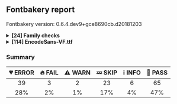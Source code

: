 ## Fontbakery report

Fontbakery version: 0.6.4.dev9+gce8690cb.d20181203

<details>
<summary><b>[24] Family checks</b></summary>
<details>
<summary>:broken_heart: <b>ERROR:</b> Font designer field in METADATA.pb must not be 'unknown'.</summary>

* [com.google.fonts/check/007](https://github.com/googlefonts/fontbakery/search?q={checkid})
* :broken_heart: **ERROR** The condition <FontBakeryCondition:family_metadata> had an error: ParseError: 12:3 : Message type "google.fonts.FontProto" has no field named "width".

</details>
<details>
<summary>:broken_heart: <b>ERROR:</b> METADATA.pb: Fontfamily is listed on Google Fonts API?</summary>

* [com.google.fonts/check/081](https://github.com/googlefonts/fontbakery/search?q={checkid})
* :broken_heart: **ERROR** The condition <FontBakeryCondition:family_metadata> had an error: ParseError: 12:3 : Message type "google.fonts.FontProto" has no field named "width".

</details>
<details>
<summary>:broken_heart: <b>ERROR:</b> METADATA.pb: check if fonts field only has unique "full_name" values.</summary>

* [com.google.fonts/check/083](https://github.com/googlefonts/fontbakery/search?q={checkid})
* :broken_heart: **ERROR** The condition <FontBakeryCondition:family_metadata> had an error: ParseError: 12:3 : Message type "google.fonts.FontProto" has no field named "width".

</details>
<details>
<summary>:broken_heart: <b>ERROR:</b> METADATA.pb: check if fonts field only contains unique style:weight pairs.</summary>

* [com.google.fonts/check/084](https://github.com/googlefonts/fontbakery/search?q={checkid})
* :broken_heart: **ERROR** The condition <FontBakeryCondition:family_metadata> had an error: ParseError: 12:3 : Message type "google.fonts.FontProto" has no field named "width".

</details>
<details>
<summary>:broken_heart: <b>ERROR:</b> METADATA.pb license is "APACHE2", "UFL" or "OFL"?</summary>

* [com.google.fonts/check/085](https://github.com/googlefonts/fontbakery/search?q={checkid})
* :broken_heart: **ERROR** The condition <FontBakeryCondition:family_metadata> had an error: ParseError: 12:3 : Message type "google.fonts.FontProto" has no field named "width".

</details>
<details>
<summary>:broken_heart: <b>ERROR:</b> METADATA.pb should contain at least "menu" and "latin" subsets.</summary>

* [com.google.fonts/check/086](https://github.com/googlefonts/fontbakery/search?q={checkid})
* :broken_heart: **ERROR** The condition <FontBakeryCondition:family_metadata> had an error: ParseError: 12:3 : Message type "google.fonts.FontProto" has no field named "width".

</details>
<details>
<summary>:broken_heart: <b>ERROR:</b> METADATA.pb subsets should be alphabetically ordered.</summary>

* [com.google.fonts/check/087](https://github.com/googlefonts/fontbakery/search?q={checkid})
* :broken_heart: **ERROR** The condition <FontBakeryCondition:family_metadata> had an error: ParseError: 12:3 : Message type "google.fonts.FontProto" has no field named "width".

</details>
<details>
<summary>:broken_heart: <b>ERROR:</b> METADATA.pb: Copyright notice is the same in all fonts?</summary>

* [com.google.fonts/check/088](https://github.com/googlefonts/fontbakery/search?q={checkid})
* :broken_heart: **ERROR** The condition <FontBakeryCondition:family_metadata> had an error: ParseError: 12:3 : Message type "google.fonts.FontProto" has no field named "width".

</details>
<details>
<summary>:broken_heart: <b>ERROR:</b> Check that METADATA.pb family values are all the same.</summary>

* [com.google.fonts/check/089](https://github.com/googlefonts/fontbakery/search?q={checkid})
* :broken_heart: **ERROR** The condition <FontBakeryCondition:family_metadata> had an error: ParseError: 12:3 : Message type "google.fonts.FontProto" has no field named "width".

</details>
<details>
<summary>:broken_heart: <b>ERROR:</b> METADATA.pb: According Google Fonts standards, families should have a Regular style.</summary>

* [com.google.fonts/check/090](https://github.com/googlefonts/fontbakery/search?q={checkid})
* :broken_heart: **ERROR** The condition <FontBakeryCondition:family_metadata> had an error: ParseError: 12:3 : Message type "google.fonts.FontProto" has no field named "width".

</details>
<details>
<summary>:broken_heart: <b>ERROR:</b> METADATA.pb: Regular should be 400.</summary>

* [com.google.fonts/check/091](https://github.com/googlefonts/fontbakery/search?q={checkid})
* :broken_heart: **ERROR** The condition <FontBakeryCondition:family_metadata> had an error: ParseError: 12:3 : Message type "google.fonts.FontProto" has no field named "width".

</details>
<details>
<summary>:information_source: <b>INFO:</b> Do we have the latest version of FontBakery installed?</summary>

* [com.google.fonts/check/fontbakery_version](https://github.com/googlefonts/fontbakery/search?q={checkid})
* :information_source: **INFO** fontbakery (0.6.4)  - Well designed Font QA tool, written in Python 3
  INSTALLED: 0.6.4.dev9+gce8690cb.d20181203
  LATEST:    0.6.4

* :bread: **PASS** Font Bakery is up-to-date

</details>
<details>
<summary>:bread: <b>PASS:</b> Check font has a license.</summary>

* [com.google.fonts/check/028](https://github.com/googlefonts/fontbakery/search?q={checkid})
* :bread: **PASS** Found license at '/Users/stephennixon/type-repos/google-font-repos/Encode-Sans/OFL.txt'

</details>
<details>
<summary>:bread: <b>PASS:</b> Checking all files are in the same directory.</summary>

* [com.google.fonts/check/002](https://github.com/googlefonts/fontbakery/search?q={checkid})
* :bread: **PASS** All files are in the same directory.

</details>
<details>
<summary>:bread: <b>PASS:</b> Is the command `ftxvalidator` (Apple Font Tool Suite) available?</summary>

* [com.google.fonts/check/ftxvalidator_is_available](https://github.com/googlefonts/fontbakery/search?q={checkid})
* :bread: **PASS** ftxvalidator is available.

</details>
<details>
<summary>:bread: <b>PASS:</b> Fonts have equal unicode encodings?</summary>

* [com.google.fonts/check/013](https://github.com/googlefonts/fontbakery/search?q={checkid})
* :bread: **PASS** Fonts have equal unicode encodings.

</details>
<details>
<summary>:bread: <b>PASS:</b> Make sure all font files have the same version value.</summary>

* [com.google.fonts/check/014](https://github.com/googlefonts/fontbakery/search?q={checkid})
* :bread: **PASS** All font files have the same version.

</details>
<details>
<summary>:bread: <b>PASS:</b> Fonts have consistent PANOSE proportion?</summary>

* [com.google.fonts/check/009](https://github.com/googlefonts/fontbakery/search?q={checkid})
* :bread: **PASS** Fonts have consistent PANOSE proportion.

</details>
<details>
<summary>:bread: <b>PASS:</b> Fonts have consistent PANOSE family type?</summary>

* [com.google.fonts/check/010](https://github.com/googlefonts/fontbakery/search?q={checkid})
* :bread: **PASS** Fonts have consistent PANOSE family type.

</details>
<details>
<summary>:bread: <b>PASS:</b> Fonts have consistent underline thickness?</summary>

* [com.google.fonts/check/008](https://github.com/googlefonts/fontbakery/search?q={checkid})
* :bread: **PASS** Fonts have consistent underline thickness.

</details>
<details>
<summary>:zzz: <b>SKIP:</b> Does DESCRIPTION file contain broken links?</summary>

* [com.google.fonts/check/003](https://github.com/googlefonts/fontbakery/search?q={checkid})
* :zzz: **SKIP** Unfulfilled Conditions: description

</details>
<details>
<summary>:zzz: <b>SKIP:</b> Is this a proper HTML snippet?</summary>

* [com.google.fonts/check/004](https://github.com/googlefonts/fontbakery/search?q={checkid})
* :zzz: **SKIP** Unfulfilled Conditions: descfile

</details>
<details>
<summary>:zzz: <b>SKIP:</b> DESCRIPTION.en_us.html must have more than 200 bytes.</summary>

* [com.google.fonts/check/005](https://github.com/googlefonts/fontbakery/search?q={checkid})
* :zzz: **SKIP** Unfulfilled Conditions: description

</details>
<details>
<summary>:zzz: <b>SKIP:</b> DESCRIPTION.en_us.html must have less than 1000 bytes.</summary>

* [com.google.fonts/check/006](https://github.com/googlefonts/fontbakery/search?q={checkid})
* :zzz: **SKIP** Unfulfilled Conditions: description

</details>
<br>
</details>
<details>
<summary><b>[114] EncodeSans-VF.ttf</b></summary>
<details>
<summary>:broken_heart: <b>ERROR:</b> Checks METADATA.pb font.name field matches family name declared on the name table.</summary>

* [com.google.fonts/check/092](https://github.com/googlefonts/fontbakery/search?q={checkid})
* :broken_heart: **ERROR** The condition <FontBakeryCondition:font_metadata> had an error: FailedConditionError: The condition <FontBakeryCondition:family_metadata> had an error: ParseError: 12:3 : Message type "google.fonts.FontProto" has no field named "width".

</details>
<details>
<summary>:broken_heart: <b>ERROR:</b> Checks METADATA.pb font.post_script_name matches postscript name declared on the name table.</summary>

* [com.google.fonts/check/093](https://github.com/googlefonts/fontbakery/search?q={checkid})
* :broken_heart: **ERROR** The condition <FontBakeryCondition:font_metadata> had an error: FailedConditionError: The condition <FontBakeryCondition:family_metadata> had an error: ParseError: 12:3 : Message type "google.fonts.FontProto" has no field named "width".

</details>
<details>
<summary>:broken_heart: <b>ERROR:</b> METADATA.pb font.full_name value matches fullname declared on the name table?</summary>

* [com.google.fonts/check/094](https://github.com/googlefonts/fontbakery/search?q={checkid})
* :broken_heart: **ERROR** The condition <FontBakeryCondition:font_metadata> had an error: FailedConditionError: The condition <FontBakeryCondition:family_metadata> had an error: ParseError: 12:3 : Message type "google.fonts.FontProto" has no field named "width".

</details>
<details>
<summary>:broken_heart: <b>ERROR:</b> METADATA.pb font.name value should be same as the family name declared on the name table.</summary>

* [com.google.fonts/check/095](https://github.com/googlefonts/fontbakery/search?q={checkid})
* :broken_heart: **ERROR** The condition <FontBakeryCondition:font_metadata> had an error: FailedConditionError: The condition <FontBakeryCondition:family_metadata> had an error: ParseError: 12:3 : Message type "google.fonts.FontProto" has no field named "width".

</details>
<details>
<summary>:broken_heart: <b>ERROR:</b> METADATA.pb font.full_name and font.post_script_name fields have equivalent values ?</summary>

* [com.google.fonts/check/096](https://github.com/googlefonts/fontbakery/search?q={checkid})
* :broken_heart: **ERROR** The condition <FontBakeryCondition:font_metadata> had an error: FailedConditionError: The condition <FontBakeryCondition:family_metadata> had an error: ParseError: 12:3 : Message type "google.fonts.FontProto" has no field named "width".

</details>
<details>
<summary>:broken_heart: <b>ERROR:</b> METADATA.pb font.filename and font.post_script_name fields have equivalent values?</summary>

* [com.google.fonts/check/097](https://github.com/googlefonts/fontbakery/search?q={checkid})
* :broken_heart: **ERROR** The condition <FontBakeryCondition:font_metadata> had an error: FailedConditionError: The condition <FontBakeryCondition:family_metadata> had an error: ParseError: 12:3 : Message type "google.fonts.FontProto" has no field named "width".

</details>
<details>
<summary>:broken_heart: <b>ERROR:</b> METADATA.pb font.name field contains font name in right format?</summary>

* [com.google.fonts/check/098](https://github.com/googlefonts/fontbakery/search?q={checkid})
* :broken_heart: **ERROR** The condition <FontBakeryCondition:font_metadata> had an error: FailedConditionError: The condition <FontBakeryCondition:family_metadata> had an error: ParseError: 12:3 : Message type "google.fonts.FontProto" has no field named "width".

</details>
<details>
<summary>:broken_heart: <b>ERROR:</b> METADATA.pb font.full_name field contains font name in right format?</summary>

* [com.google.fonts/check/099](https://github.com/googlefonts/fontbakery/search?q={checkid})
* :broken_heart: **ERROR** The condition <FontBakeryCondition:font_metadata> had an error: FailedConditionError: The condition <FontBakeryCondition:family_metadata> had an error: ParseError: 12:3 : Message type "google.fonts.FontProto" has no field named "width".

</details>
<details>
<summary>:broken_heart: <b>ERROR:</b> METADATA.pb font.filename field contains font name in right format?</summary>

* [com.google.fonts/check/100](https://github.com/googlefonts/fontbakery/search?q={checkid})
* :broken_heart: **ERROR** The condition <FontBakeryCondition:font_metadata> had an error: FailedConditionError: The condition <FontBakeryCondition:family_metadata> had an error: ParseError: 12:3 : Message type "google.fonts.FontProto" has no field named "width".

</details>
<details>
<summary>:broken_heart: <b>ERROR:</b> METADATA.pb font.post_script_name field contains font name in right format?</summary>

* [com.google.fonts/check/101](https://github.com/googlefonts/fontbakery/search?q={checkid})
* :broken_heart: **ERROR** The condition <FontBakeryCondition:font_metadata> had an error: FailedConditionError: The condition <FontBakeryCondition:family_metadata> had an error: ParseError: 12:3 : Message type "google.fonts.FontProto" has no field named "width".

</details>
<details>
<summary>:broken_heart: <b>ERROR:</b> Copyright notices match canonical pattern?</summary>

* [com.google.fonts/check/102](https://github.com/googlefonts/fontbakery/search?q={checkid})
* :broken_heart: **ERROR** The condition <FontBakeryCondition:font_metadata> had an error: FailedConditionError: The condition <FontBakeryCondition:family_metadata> had an error: ParseError: 12:3 : Message type "google.fonts.FontProto" has no field named "width".

</details>
<details>
<summary>:broken_heart: <b>ERROR:</b> Copyright notice on METADATA.pb should not contain 'Reserved Font Name'.</summary>

* [com.google.fonts/check/103](https://github.com/googlefonts/fontbakery/search?q={checkid})
* :broken_heart: **ERROR** The condition <FontBakeryCondition:font_metadata> had an error: FailedConditionError: The condition <FontBakeryCondition:family_metadata> had an error: ParseError: 12:3 : Message type "google.fonts.FontProto" has no field named "width".

</details>
<details>
<summary>:broken_heart: <b>ERROR:</b> METADATA.pb: Copyright notice shouldn't exceed 500 chars.</summary>

* [com.google.fonts/check/104](https://github.com/googlefonts/fontbakery/search?q={checkid})
* :broken_heart: **ERROR** The condition <FontBakeryCondition:font_metadata> had an error: FailedConditionError: The condition <FontBakeryCondition:family_metadata> had an error: ParseError: 12:3 : Message type "google.fonts.FontProto" has no field named "width".

</details>
<details>
<summary>:broken_heart: <b>ERROR:</b> METADATA.pb: Filename is set canonically?</summary>

* [com.google.fonts/check/105](https://github.com/googlefonts/fontbakery/search?q={checkid})
* :broken_heart: **ERROR** The condition <FontBakeryCondition:font_metadata> had an error: FailedConditionError: The condition <FontBakeryCondition:family_metadata> had an error: ParseError: 12:3 : Message type "google.fonts.FontProto" has no field named "width".

</details>
<details>
<summary>:broken_heart: <b>ERROR:</b> METADATA.pb font.style "italic" matches font internals?</summary>

* [com.google.fonts/check/106](https://github.com/googlefonts/fontbakery/search?q={checkid})
* :broken_heart: **ERROR** The condition <FontBakeryCondition:font_metadata> had an error: FailedConditionError: The condition <FontBakeryCondition:family_metadata> had an error: ParseError: 12:3 : Message type "google.fonts.FontProto" has no field named "width".

</details>
<details>
<summary>:broken_heart: <b>ERROR:</b> METADATA.pb font.style "normal" matches font internals?</summary>

* [com.google.fonts/check/107](https://github.com/googlefonts/fontbakery/search?q={checkid})
* :broken_heart: **ERROR** The condition <FontBakeryCondition:font_metadata> had an error: FailedConditionError: The condition <FontBakeryCondition:family_metadata> had an error: ParseError: 12:3 : Message type "google.fonts.FontProto" has no field named "width".

</details>
<details>
<summary>:broken_heart: <b>ERROR:</b> METADATA.pb font.name and font.full_name fields match the values declared on the name table?</summary>

* [com.google.fonts/check/108](https://github.com/googlefonts/fontbakery/search?q={checkid})
* :broken_heart: **ERROR** The condition <FontBakeryCondition:font_metadata> had an error: FailedConditionError: The condition <FontBakeryCondition:family_metadata> had an error: ParseError: 12:3 : Message type "google.fonts.FontProto" has no field named "width".

</details>
<details>
<summary>:broken_heart: <b>ERROR:</b> METADATA.pb: Check if fontname is not camel cased.</summary>

* [com.google.fonts/check/109](https://github.com/googlefonts/fontbakery/search?q={checkid})
* :broken_heart: **ERROR** The condition <FontBakeryCondition:font_metadata> had an error: FailedConditionError: The condition <FontBakeryCondition:family_metadata> had an error: ParseError: 12:3 : Message type "google.fonts.FontProto" has no field named "width".

</details>
<details>
<summary>:broken_heart: <b>ERROR:</b> METADATA.pb: Check font name is the same as family name.</summary>

* [com.google.fonts/check/110](https://github.com/googlefonts/fontbakery/search?q={checkid})
* :broken_heart: **ERROR** The condition <FontBakeryCondition:family_metadata> had an error: ParseError: 12:3 : Message type "google.fonts.FontProto" has no field named "width".

</details>
<details>
<summary>:broken_heart: <b>ERROR:</b> METADATA.pb: Check that font weight has a canonical value.</summary>

* [com.google.fonts/check/111](https://github.com/googlefonts/fontbakery/search?q={checkid})
* :broken_heart: **ERROR** The condition <FontBakeryCondition:font_metadata> had an error: FailedConditionError: The condition <FontBakeryCondition:family_metadata> had an error: ParseError: 12:3 : Message type "google.fonts.FontProto" has no field named "width".

</details>
<details>
<summary>:broken_heart: <b>ERROR:</b> Checking OS/2 usWeightClass matches weight specified at METADATA.pb.</summary>

* [com.google.fonts/check/112](https://github.com/googlefonts/fontbakery/search?q={checkid})
* :broken_heart: **ERROR** The condition <FontBakeryCondition:font_metadata> had an error: FailedConditionError: The condition <FontBakeryCondition:family_metadata> had an error: ParseError: 12:3 : Message type "google.fonts.FontProto" has no field named "width".

</details>
<details>
<summary>:broken_heart: <b>ERROR:</b> METADATA.pb weight matches postScriptName.</summary>

* [com.google.fonts/check/113](https://github.com/googlefonts/fontbakery/search?q={checkid})
* :broken_heart: **ERROR** The condition <FontBakeryCondition:font_metadata> had an error: FailedConditionError: The condition <FontBakeryCondition:family_metadata> had an error: ParseError: 12:3 : Message type "google.fonts.FontProto" has no field named "width".

</details>
<details>
<summary>:broken_heart: <b>ERROR:</b> METADATA.pb: Font styles are named canonically?</summary>

* [com.google.fonts/check/115](https://github.com/googlefonts/fontbakery/search?q={checkid})
* :broken_heart: **ERROR** The condition <FontBakeryCondition:font_metadata> had an error: FailedConditionError: The condition <FontBakeryCondition:family_metadata> had an error: ParseError: 12:3 : Message type "google.fonts.FontProto" has no field named "width".

</details>
<details>
<summary>:broken_heart: <b>ERROR:</b> Version number has increased since previous release on Google Fonts?</summary>

* [com.google.fonts/check/117](https://github.com/googlefonts/fontbakery/search?q={checkid})
* :broken_heart: **ERROR** The condition <FontBakeryCondition:api_gfonts_ttFont> had an error: FailedConditionError: The condition <FontBakeryCondition:remote_styles> had an error: FailedConditionError: The condition <FontBakeryCondition:family_metadata> had an error: ParseError: 12:3 : Message type "google.fonts.FontProto" has no field named "width".

</details>
<details>
<summary>:broken_heart: <b>ERROR:</b> Glyphs are similiar to Google Fonts version?</summary>

* [com.google.fonts/check/118](https://github.com/googlefonts/fontbakery/search?q={checkid})
* :broken_heart: **ERROR** The condition <FontBakeryCondition:api_gfonts_ttFont> had an error: FailedConditionError: The condition <FontBakeryCondition:remote_styles> had an error: FailedConditionError: The condition <FontBakeryCondition:family_metadata> had an error: ParseError: 12:3 : Message type "google.fonts.FontProto" has no field named "width".

</details>
<details>
<summary>:broken_heart: <b>ERROR:</b> TTFAutohint x-height increase value is same as in previous release on Google Fonts?</summary>

* [com.google.fonts/check/119](https://github.com/googlefonts/fontbakery/search?q={checkid})
* :broken_heart: **ERROR** The condition <FontBakeryCondition:api_gfonts_ttFont> had an error: FailedConditionError: The condition <FontBakeryCondition:remote_styles> had an error: FailedConditionError: The condition <FontBakeryCondition:family_metadata> had an error: ParseError: 12:3 : Message type "google.fonts.FontProto" has no field named "width".

</details>
<details>
<summary>:broken_heart: <b>ERROR:</b> Check font has same encoded glyphs as version hosted on fonts.google.com</summary>

* [com.google.fonts/check/154](https://github.com/googlefonts/fontbakery/search?q={checkid})
* :broken_heart: **ERROR** The condition <FontBakeryCondition:api_gfonts_ttFont> had an error: FailedConditionError: The condition <FontBakeryCondition:remote_styles> had an error: FailedConditionError: The condition <FontBakeryCondition:family_metadata> had an error: ParseError: 12:3 : Message type "google.fonts.FontProto" has no field named "width".

</details>
<details>
<summary>:broken_heart: <b>ERROR:</b> Copyright field for this font on METADATA.pb matches all copyright notice entries on the name table ?</summary>

* [com.google.fonts/check/155](https://github.com/googlefonts/fontbakery/search?q={checkid})
* :broken_heart: **ERROR** The condition <FontBakeryCondition:font_metadata> had an error: FailedConditionError: The condition <FontBakeryCondition:family_metadata> had an error: ParseError: 12:3 : Message type "google.fonts.FontProto" has no field named "width".

</details>
<details>
<summary>:fire: <b>FAIL:</b> Is 'gasp' table set to optimize rendering?</summary>

* [com.google.fonts/check/062](https://github.com/googlefonts/fontbakery/search?q={checkid})
* :fire: **FAIL** Font is missing the 'gasp' table. Try exporting the font with autohinting enabled.

</details>
<details>
<summary>:fire: <b>FAIL:</b> Font enables smart dropout control in "prep" table instructions?</summary>

* [com.google.fonts/check/072](https://github.com/googlefonts/fontbakery/search?q={checkid})
* :fire: **FAIL** 'prep' table does not contain TrueType  instructions enabling smart dropout control. To fix, export the font with autohinting enabled, or run ttfautohint on the font, or run the  `gftools fix-nonhinting` script.

</details>
<details>
<summary>:fire: <b>FAIL:</b> Checking with ots-sanitize.</summary>

* [com.google.fonts/check/036](https://github.com/googlefonts/fontbakery/search?q={checkid})
* :fire: **FAIL** ots-sanitize returned an error code (1). Output follows:

ERROR: GDEF: bad caret value format: 3
ERROR: GDEF: Invalid ligature caret list
ERROR: GDEF: Failed to parse table
Failed to sanitize file!


</details>
<details>
<summary>:warning: <b>WARN:</b> Check if each glyph has the recommended amount of contours.</summary>

* [com.google.fonts/check/153](https://github.com/googlefonts/fontbakery/search?q={checkid})
* :warning: **WARN** This check inspects the glyph outlines and detects the total number of contours in each of them. The expected values are infered from the typical ammounts of contours observed in a large collection of reference font families. The divergences listed below may simply indicate a significantly different design on some of your glyphs. On the other hand, some of these may flag actual bugs in the font such as glyphs mapped to an incorrect codepoint. Please consider reviewing the design and codepoint assignment of these to make sure they are correct.

The following glyphs do not have the recommended number of contours:

Glyph name: numbersign	Contours detected: 4	Expected: 2
Glyph name: eight	Contours detected: 1	Expected: 3
Glyph name: E	Contours detected: 2	Expected: 1
Glyph name: F	Contours detected: 2	Expected: 1
Glyph name: K	Contours detected: 3	Expected: 1 or 2
Glyph name: R	Contours detected: 3	Expected: 1 or 2
Glyph name: X	Contours detected: 2	Expected: 1
Glyph name: a	Contours detected: 1	Expected: 2
Glyph name: e	Contours detected: 1	Expected: 2
Glyph name: f	Contours detected: 2	Expected: 1
Glyph name: k	Contours detected: 3	Expected: 1 or 2
Glyph name: m	Contours detected: 2	Expected: 1
Glyph name: t	Contours detected: 2	Expected: 1
Glyph name: x	Contours detected: 2	Expected: 1
Glyph name: y	Contours detected: 2	Expected: 1
Glyph name: uni2076	Contours detected: 1	Expected: 2
Glyph name: uni2078	Contours detected: 1	Expected: 3
Glyph name: uni2081	Contours detected: 2	Expected: 1
Glyph name: uni2086	Contours detected: 1	Expected: 2
Glyph name: uni2088	Contours detected: 1	Expected: 3
Glyph name: uni2089	Contours detected: 1	Expected: 2
Glyph name: cent	Contours detected: 3	Expected: 1 or 2
Glyph name: colonmonetary	Contours detected: 5	Expected: 1 or 3
Glyph name: currency	Contours detected: 6	Expected: 2
Glyph name: franc	Contours detected: 3	Expected: 1 or 2
Glyph name: lira	Contours detected: 4	Expected: 1
Glyph name: peseta	Contours detected: 5	Expected: 2, 3 or 4
Glyph name: sterling	Contours detected: 3	Expected: 1 or 2
Glyph name: ordfeminine	Contours detected: 1	Expected: 2 or 3
Glyph name: Euro	Contours detected: 3	Expected: 1 or 2
Glyph name: uni20AD	Contours detected: 3	Expected: 1
Glyph name: uni20A9	Contours detected: 5	Expected: 1, 3, 4 or 7
Glyph name: uni20B1	Contours detected: 6	Expected: 1, 2 or 4
Glyph name: uni20B5	Contours detected: 3	Expected: 1 or 2
Glyph name: uni00B5	Contours detected: 2	Expected: 1
Glyph name: uni00B9	Contours detected: 2	Expected: 1
Glyph name: onequarter	Contours detected: 5	Expected: 3 or 4
Glyph name: onehalf	Contours detected: 4	Expected: 3
Glyph name: AE	Contours detected: 4	Expected: 2
Glyph name: Egrave	Contours detected: 3	Expected: 2
Glyph name: Eacute	Contours detected: 3	Expected: 2
Glyph name: Ecircumflex	Contours detected: 3	Expected: 2
Glyph name: Edieresis	Contours detected: 4	Expected: 3
Glyph name: Eth	Contours detected: 3	Expected: 2
Glyph name: germandbls	Contours detected: 2	Expected: 1
Glyph name: agrave	Contours detected: 2	Expected: 3
Glyph name: aacute	Contours detected: 2	Expected: 3
Glyph name: acircumflex	Contours detected: 2	Expected: 3
Glyph name: atilde	Contours detected: 2	Expected: 3
Glyph name: adieresis	Contours detected: 3	Expected: 4
Glyph name: aring	Contours detected: 3	Expected: 4
Glyph name: egrave	Contours detected: 2	Expected: 3
Glyph name: eacute	Contours detected: 2	Expected: 3
Glyph name: ecircumflex	Contours detected: 2	Expected: 3
Glyph name: edieresis	Contours detected: 3	Expected: 4
Glyph name: eth	Contours detected: 3	Expected: 2
Glyph name: yacute	Contours detected: 3	Expected: 2
Glyph name: ydieresis	Contours detected: 4	Expected: 3
Glyph name: amacron	Contours detected: 2	Expected: 3
Glyph name: abreve	Contours detected: 2	Expected: 3
Glyph name: Dcroat	Contours detected: 3	Expected: 2
Glyph name: dcroat	Contours detected: 3	Expected: 2
Glyph name: Emacron	Contours detected: 3	Expected: 2
Glyph name: emacron	Contours detected: 2	Expected: 3
Glyph name: Ebreve	Contours detected: 3	Expected: 2
Glyph name: ebreve	Contours detected: 2	Expected: 3
Glyph name: Edotaccent	Contours detected: 3	Expected: 2
Glyph name: edotaccent	Contours detected: 2	Expected: 3
Glyph name: Eogonek	Contours detected: 3	Expected: 1 or 2
Glyph name: eogonek	Contours detected: 1	Expected: 2
Glyph name: Ecaron	Contours detected: 3	Expected: 2
Glyph name: ecaron	Contours detected: 2	Expected: 3
Glyph name: hbar	Contours detected: 2	Expected: 1
Glyph name: uni0136	Contours detected: 4	Expected: 2 or 3
Glyph name: uni0137	Contours detected: 4	Expected: 2 or 3
Glyph name: kgreenlandic	Contours detected: 3	Expected: 1 or 2
Glyph name: Lslash	Contours detected: 2	Expected: 1
Glyph name: lslash	Contours detected: 2	Expected: 1
Glyph name: Eng	Contours detected: 2	Expected: 1
Glyph name: OE	Contours detected: 3	Expected: 2
Glyph name: Racute	Contours detected: 4	Expected: 3
Glyph name: uni0156	Contours detected: 4	Expected: 3
Glyph name: Rcaron	Contours detected: 4	Expected: 3
Glyph name: uni0163	Contours detected: 3	Expected: 1 or 2
Glyph name: tcaron	Contours detected: 3	Expected: 2
Glyph name: Tbar	Contours detected: 2	Expected: 1
Glyph name: tbar	Contours detected: 3	Expected: 1
Glyph name: uogonek	Contours detected: 2	Expected: 1
Glyph name: ycircumflex	Contours detected: 3	Expected: 2
Glyph name: uni018F	Contours detected: 1	Expected: 2
Glyph name: florin	Contours detected: 2	Expected: 1
Glyph name: AEacute	Contours detected: 5	Expected: 3
Glyph name: uni0201	Contours detected: 3	Expected: 4
Glyph name: uni0203	Contours detected: 2	Expected: 3
Glyph name: uni0204	Contours detected: 4	Expected: 3
Glyph name: uni0205	Contours detected: 3	Expected: 4
Glyph name: uni0206	Contours detected: 3	Expected: 2
Glyph name: uni0207	Contours detected: 2	Expected: 3
Glyph name: uni0210	Contours detected: 5	Expected: 4
Glyph name: uni0212	Contours detected: 4	Expected: 3
Glyph name: uni021B	Contours detected: 3	Expected: 2
Glyph name: infinity	Contours detected: 2	Expected: 3
Glyph name: uni0233	Contours detected: 3	Expected: 2
Glyph name: uni0259	Contours detected: 1	Expected: 2
Glyph name: notequal	Contours detected: 3	Expected: 1
Glyph name: fi	Contours detected: 4	Expected: 1, 2 or 3
Glyph name: fl	Contours detected: 3	Expected: 1 or 2
Glyph name: partialdiff	Contours detected: 1	Expected: 2
Glyph name: yen	Contours detected: 3	Expected: 1 or 2
Glyph name: uni2079	Contours detected: 1	Expected: 2
Glyph name: registered	Contours detected: 5	Expected: 3 or 4
Glyph name: uni03BC	Contours detected: 2	Expected: 1
Glyph name: pi	Contours detected: 3	Expected: 1
Glyph name: uni20B9	Contours detected: 4	Expected: 1
Glyph name: uni20BA	Contours detected: 3	Expected: 1
Glyph name: uni20BC	Contours detected: 2	Expected: 1
Glyph name: uni20BF	Contours detected: 6	Expected: 3
Glyph name: uni1E08	Contours detected: 3	Expected: 2
Glyph name: uni1E09	Contours detected: 3	Expected: 2
Glyph name: uni1E14	Contours detected: 4	Expected: 3
Glyph name: uni1E15	Contours detected: 3	Expected: 4
Glyph name: uni1E16	Contours detected: 4	Expected: 3
Glyph name: uni1E17	Contours detected: 3	Expected: 4
Glyph name: uni1E1C	Contours detected: 4	Expected: 2
Glyph name: uni1E43	Contours detected: 3	Expected: 2
Glyph name: at	Contours detected: 1	Expected: 2
Glyph name: uni1E5A	Contours detected: 4	Expected: 3
Glyph name: uni1E5E	Contours detected: 4	Expected: 3
Glyph name: uni2113	Contours detected: 1	Expected: 2
Glyph name: uni1E6D	Contours detected: 3	Expected: 2
Glyph name: uni1E6F	Contours detected: 3	Expected: 2
Glyph name: uni1E8F	Contours detected: 3	Expected: 2
Glyph name: uni1E97	Contours detected: 4	Expected: 3
Glyph name: uni1EA1	Contours detected: 2	Expected: 3
Glyph name: uni1EA3	Contours detected: 2	Expected: 3
Glyph name: uni1EA5	Contours detected: 3	Expected: 4
Glyph name: uni1EA7	Contours detected: 3	Expected: 4
Glyph name: uni1EA9	Contours detected: 3	Expected: 4
Glyph name: uni1EAB	Contours detected: 3	Expected: 4
Glyph name: uni1EAD	Contours detected: 3	Expected: 4
Glyph name: uni1EAF	Contours detected: 3	Expected: 4
Glyph name: uni1EB1	Contours detected: 3	Expected: 4
Glyph name: uni1EB3	Contours detected: 3	Expected: 4
Glyph name: uni1EB5	Contours detected: 3	Expected: 4
Glyph name: uni1EB7	Contours detected: 3	Expected: 4
Glyph name: uni1EB8	Contours detected: 3	Expected: 2
Glyph name: uni1EB9	Contours detected: 2	Expected: 3
Glyph name: uni1EBA	Contours detected: 3	Expected: 2
Glyph name: uni1EBB	Contours detected: 2	Expected: 3
Glyph name: uni1EBC	Contours detected: 3	Expected: 2
Glyph name: uni1EBD	Contours detected: 2	Expected: 3
Glyph name: uni1EBE	Contours detected: 4	Expected: 3
Glyph name: uni1EBF	Contours detected: 3	Expected: 4
Glyph name: uni1EC0	Contours detected: 4	Expected: 3
Glyph name: uni1EC1	Contours detected: 3	Expected: 4
Glyph name: uni1EC2	Contours detected: 4	Expected: 3
Glyph name: uni1EC3	Contours detected: 3	Expected: 4
Glyph name: uni1EC4	Contours detected: 4	Expected: 3
Glyph name: uni1EC5	Contours detected: 3	Expected: 4
Glyph name: uni1EC6	Contours detected: 4	Expected: 3
Glyph name: uni1EC7	Contours detected: 3	Expected: 4
Glyph name: ygrave	Contours detected: 3	Expected: 2
Glyph name: uni1EF5	Contours detected: 3	Expected: 2
Glyph name: uni1EF7	Contours detected: 3	Expected: 2
Glyph name: uni1EF9	Contours detected: 3	Expected: 2
Glyph name: uni2153	Contours detected: 4	Expected: 3
Glyph name: oneeighth	Contours detected: 4	Expected: 5
Glyph name: threeeighths	Contours detected: 3	Expected: 5
Glyph name: fiveeighths	Contours detected: 3	Expected: 5
Glyph name: seveneighths	Contours detected: 3	Expected: 5

</details>
<details>
<summary>:warning: <b>WARN:</b> Is there kerning info for non-ligated sequences?</summary>

* [com.google.fonts/check/065](https://github.com/googlefonts/fontbakery/search?q={checkid})
* :warning: **WARN** GPOS table lacks kerning info for the following non-ligated sequences:
	- f + i
	- i + j
	- j + l

   [code: lacks-kern-info]

</details>
<details>
<summary>:zzz: <b>SKIP:</b> Checking OS/2 usWeightClass.</summary>

* [com.google.fonts/check/020](https://github.com/googlefonts/fontbakery/search?q={checkid})
* :zzz: **SKIP** Unfulfilled Conditions: style

</details>
<details>
<summary>:zzz: <b>SKIP:</b> Font has ttfautohint params? </summary>

* [com.google.fonts/check/has_ttfautohint_params](https://github.com/googlefonts/fontbakery/search?q={checkid})
* :zzz: **SKIP** Font appears to our heuristic as not hinted using ttfautohint.
* :zzz: **SKIP** Font appears to our heuristic as not hinted using ttfautohint.

</details>
<details>
<summary>:zzz: <b>SKIP:</b> Checking OS/2 fsSelection value.</summary>

* [com.google.fonts/check/129](https://github.com/googlefonts/fontbakery/search?q={checkid})
* :zzz: **SKIP** Unfulfilled Conditions: style

</details>
<details>
<summary>:zzz: <b>SKIP:</b> Checking post.italicAngle value.</summary>

* [com.google.fonts/check/130](https://github.com/googlefonts/fontbakery/search?q={checkid})
* :zzz: **SKIP** Unfulfilled Conditions: style

</details>
<details>
<summary>:zzz: <b>SKIP:</b> Checking head.macStyle value.</summary>

* [com.google.fonts/check/131](https://github.com/googlefonts/fontbakery/search?q={checkid})
* :zzz: **SKIP** Unfulfilled Conditions: style

</details>
<details>
<summary>:zzz: <b>SKIP:</b> Font has all mandatory 'name' table entries ?</summary>

* [com.google.fonts/check/156](https://github.com/googlefonts/fontbakery/search?q={checkid})
* :zzz: **SKIP** Unfulfilled Conditions: style

</details>
<details>
<summary>:zzz: <b>SKIP:</b> Check name table: FONT_FAMILY_NAME entries. </summary>

* [com.google.fonts/check/157](https://github.com/googlefonts/fontbakery/search?q={checkid})
* :zzz: **SKIP** Unfulfilled Conditions: style

</details>
<details>
<summary>:zzz: <b>SKIP:</b> Check name table: FONT_SUBFAMILY_NAME entries. </summary>

* [com.google.fonts/check/158](https://github.com/googlefonts/fontbakery/search?q={checkid})
* :zzz: **SKIP** Unfulfilled Conditions: style_with_spaces

</details>
<details>
<summary>:zzz: <b>SKIP:</b> Check name table: FULL_FONT_NAME entries. </summary>

* [com.google.fonts/check/159](https://github.com/googlefonts/fontbakery/search?q={checkid})
* :zzz: **SKIP** Unfulfilled Conditions: style_with_spaces

</details>
<details>
<summary>:zzz: <b>SKIP:</b> Check name table: POSTSCRIPT_NAME entries. </summary>

* [com.google.fonts/check/160](https://github.com/googlefonts/fontbakery/search?q={checkid})
* :zzz: **SKIP** Unfulfilled Conditions: style

</details>
<details>
<summary>:zzz: <b>SKIP:</b> Check name table: TYPOGRAPHIC_FAMILY_NAME entries. </summary>

* [com.google.fonts/check/161](https://github.com/googlefonts/fontbakery/search?q={checkid})
* :zzz: **SKIP** Unfulfilled Conditions: style

</details>
<details>
<summary>:zzz: <b>SKIP:</b> Check name table: TYPOGRAPHIC_SUBFAMILY_NAME entries. </summary>

* [com.google.fonts/check/162](https://github.com/googlefonts/fontbakery/search?q={checkid})
* :zzz: **SKIP** Unfulfilled Conditions: style_with_spaces

</details>
<details>
<summary>:zzz: <b>SKIP:</b> FontForge validation outputs error messages?</summary>

* [com.google.fonts/check/038](https://github.com/googlefonts/fontbakery/search?q={checkid})
* :zzz: **SKIP** Unfulfilled Conditions: fontforge_check_results

</details>
<details>
<summary>:zzz: <b>SKIP:</b> FontForge checks.</summary>

* [com.google.fonts/check/039](https://github.com/googlefonts/fontbakery/search?q={checkid})
* :zzz: **SKIP** Unfulfilled Conditions: fontforge_check_results

</details>
<details>
<summary>:zzz: <b>SKIP:</b> CFF table FontName must match name table ID 6 (PostScript name).</summary>

* [com.adobe.fonts/check/postscript_name_cff_vs_name](https://github.com/googlefonts/fontbakery/search?q={checkid})
* :zzz: **SKIP** Unfulfilled Conditions: is_cff

</details>
<details>
<summary>:zzz: <b>SKIP:</b> Monospace font has hhea.advanceWidthMax equal to each glyph's advanceWidth?</summary>

* [com.google.fonts/check/079](https://github.com/googlefonts/fontbakery/search?q={checkid})
* :zzz: **SKIP** Unfulfilled Conditions: seems_monospaced

</details>
<details>
<summary>:zzz: <b>SKIP:</b> The variable font 'slnt' (Slant) axis coordinate must be zero on the 'Regular' instance.</summary>

* [com.google.fonts/check/169](https://github.com/googlefonts/fontbakery/search?q={checkid})
* :zzz: **SKIP** Unfulfilled Conditions: regular_slnt_coord

</details>
<details>
<summary>:zzz: <b>SKIP:</b> The variable font 'ital' (Italic) axis coordinate must be zero on the 'Regular' instance.</summary>

* [com.google.fonts/check/170](https://github.com/googlefonts/fontbakery/search?q={checkid})
* :zzz: **SKIP** Unfulfilled Conditions: regular_ital_coord

</details>
<details>
<summary>:zzz: <b>SKIP:</b> The variable font 'opsz' (Optical Size) axis coordinate should be between 9 and 13 on the 'Regular' instance.</summary>

* [com.google.fonts/check/171](https://github.com/googlefonts/fontbakery/search?q={checkid})
* :zzz: **SKIP** Unfulfilled Conditions: regular_opsz_coord

</details>
<details>
<summary>:information_source: <b>INFO:</b> Show hinting filesize impact.</summary>

* [com.google.fonts/check/054](https://github.com/googlefonts/fontbakery/search?q={checkid})
* :information_source: **INFO** Hinting filesize impact:

|  | fonts/full_vf/EncodeSans-VF.ttf |
|:--- | ---:|
| Dehinted Size | 283.8kb |
| Hinted Size | 282.6kb |
| Increase | -1264 bytes |
| Change   | -0.0 % |


</details>
<details>
<summary>:information_source: <b>INFO:</b> Font has old ttfautohint applied?</summary>

* [com.google.fonts/check/056](https://github.com/googlefonts/fontbakery/search?q={checkid})
* :information_source: **INFO** Could not detect which version of ttfautohint was used in this font. It is typically specified as a comment in the font version entries of the 'name' table. Such font version strings are currently: ['Version 3.000', 'Version 3.000']

</details>
<details>
<summary>:information_source: <b>INFO:</b> EPAR table present in font?</summary>

* [com.google.fonts/check/061](https://github.com/googlefonts/fontbakery/search?q={checkid})
* :information_source: **INFO** EPAR table not present in font. To learn more see https://github.com/googlefonts/fontbakery/issues/818

</details>
<details>
<summary>:information_source: <b>INFO:</b> Check for font-v versioning </summary>

* [com.google.fonts/check/166](https://github.com/googlefonts/fontbakery/search?q={checkid})
* :information_source: **INFO** Version string is: "Version 3.000"
The version string must ideally include a git commit hash and either a 'dev' or a 'release' suffix such as in the example below:
"Version 1.3; git-0d08353-release"

</details>
<details>
<summary>:information_source: <b>INFO:</b> Font contains all required tables?</summary>

* [com.google.fonts/check/052](https://github.com/googlefonts/fontbakery/search?q={checkid})
* :information_source: **INFO** This font contains the following optional tables [DSIG, GSUB, loca, GPOS]
* :bread: **PASS** Font contains all required tables.

</details>
<details>
<summary>:bread: <b>PASS:</b> Checking file is named canonically.</summary>

* [com.google.fonts/check/001](https://github.com/googlefonts/fontbakery/search?q={checkid})
* :bread: **PASS** fonts/full_vf/EncodeSans-VF.ttf is named canonically.

</details>
<details>
<summary>:bread: <b>PASS:</b> Fonts have equal numbers of glyphs?</summary>

* [com.google.fonts/check/011](https://github.com/googlefonts/fontbakery/search?q={checkid})
* :bread: **PASS** All font files in this family have an equal total ammount of glyphs.

</details>
<details>
<summary>:bread: <b>PASS:</b> Fonts have equal glyph names?</summary>

* [com.google.fonts/check/012](https://github.com/googlefonts/fontbakery/search?q={checkid})
* :bread: **PASS** All font files have identical glyph names.

</details>
<details>
<summary>:bread: <b>PASS:</b> Checking OS/2 fsType.</summary>

* [com.google.fonts/check/016](https://github.com/googlefonts/fontbakery/search?q={checkid})
* :bread: **PASS** OS/2 fsType is properly set to zero.

</details>
<details>
<summary>:bread: <b>PASS:</b> Checking OS/2 achVendID.</summary>

* [com.google.fonts/check/018](https://github.com/googlefonts/fontbakery/search?q={checkid})
* :bread: **PASS** OS/2 VendorID 'GOOG' looks good!

</details>
<details>
<summary>:bread: <b>PASS:</b> Substitute copyright, registered and trademark symbols in name table entries.</summary>

* [com.google.fonts/check/019](https://github.com/googlefonts/fontbakery/search?q={checkid})
* :bread: **PASS** No need to substitute copyright, registered and trademark symbols in name table entries of this font.

</details>
<details>
<summary>:bread: <b>PASS:</b> Check copyright namerecords match license file.</summary>

* [com.google.fonts/check/029](https://github.com/googlefonts/fontbakery/search?q={checkid})
* :bread: **PASS** Licensing entry on name table is correctly set.

</details>
<details>
<summary>:bread: <b>PASS:</b> "License URL matches License text on name table?</summary>

* [com.google.fonts/check/030](https://github.com/googlefonts/fontbakery/search?q={checkid})
* :bread: **PASS** Font has a valid license URL in NAME table.

</details>
<details>
<summary>:bread: <b>PASS:</b> Description strings in the name table must not exceed 200 characters.</summary>

* [com.google.fonts/check/032](https://github.com/googlefonts/fontbakery/search?q={checkid})
* :bread: **PASS** All description name records have reasonably small lengths.

</details>
<details>
<summary>:bread: <b>PASS:</b> Version format is correct in 'name' table?</summary>

* [com.google.fonts/check/055](https://github.com/googlefonts/fontbakery/search?q={checkid})
* :bread: **PASS** Version format in NAME table entries is correct.

</details>
<details>
<summary>:bread: <b>PASS:</b> Make sure family name does not begin with a digit.</summary>

* [com.google.fonts/check/067](https://github.com/googlefonts/fontbakery/search?q={checkid})
* :bread: **PASS** Font family name first character is not a digit.

</details>
<details>
<summary>:bread: <b>PASS:</b> Font has all expected currency sign characters?</summary>

* [com.google.fonts/check/070](https://github.com/googlefonts/fontbakery/search?q={checkid})
* :bread: **PASS** Font has all expected currency sign characters.

</details>
<details>
<summary>:bread: <b>PASS:</b> Are there non-ASCII characters in ASCII-only NAME table entries?</summary>

* [com.google.fonts/check/074](https://github.com/googlefonts/fontbakery/search?q={checkid})
* :bread: **PASS** None of the ASCII-only NAME table entries contain non-ASCII characteres.

</details>
<details>
<summary>:bread: <b>PASS:</b> Stricter unitsPerEm criteria for Google Fonts. </summary>

* [com.google.fonts/check/116](https://github.com/googlefonts/fontbakery/search?q={checkid})
* :bread: **PASS** Font em size is good (unitsPerEm = 2000).

</details>
<details>
<summary>:bread: <b>PASS:</b> Length of copyright notice must not exceed 500 characters. </summary>

* [com.google.fonts/check/164](https://github.com/googlefonts/fontbakery/search?q={checkid})
* :bread: **PASS** All copyright notice name entries on the 'name' table are shorter than 500 characters.

</details>
<details>
<summary>:bread: <b>PASS:</b> Familyname must be unique according to namecheck.fontdata.com </summary>

* [com.google.fonts/check/165](https://github.com/googlefonts/fontbakery/search?q={checkid})
* :bread: **PASS** Font familyname seems to be unique.

</details>
<details>
<summary>:bread: <b>PASS:</b> Check a static ttf can be generated from a variable font. </summary>

* [com.google.fonts/check/174](https://github.com/googlefonts/fontbakery/search?q={checkid})
* :bread: **PASS** fontTools.varLib.mutator generated a static font instance

</details>
<details>
<summary>:bread: <b>PASS:</b> Check that variable fonts have an HVAR table. </summary>

* [com.google.fonts/check/varfont/has_HVAR](https://github.com/googlefonts/fontbakery/search?q={checkid})
* :bread: **PASS** This variable font contains an HVAR table.

</details>
<details>
<summary>:bread: <b>PASS:</b> Checking OS/2 usWinAscent & usWinDescent.</summary>

* [com.google.fonts/check/040](https://github.com/googlefonts/fontbakery/search?q={checkid})
* :bread: **PASS** OS/2 usWinAscent & usWinDescent values look good!

</details>
<details>
<summary>:bread: <b>PASS:</b> Checking OS/2 Metrics match hhea Metrics.</summary>

* [com.google.fonts/check/042](https://github.com/googlefonts/fontbakery/search?q={checkid})
* :bread: **PASS** OS/2.sTypoAscender/Descender values match hhea.ascent/descent.

</details>
<details>
<summary>:bread: <b>PASS:</b> There must not be VTT Talk sources in the font.</summary>

* [com.google.fonts/check/vttclean](https://github.com/googlefonts/fontbakery/search?q={checkid})
* :bread: **PASS** There are no tables with VTT Talk sources embedded in the font.

</details>
<details>
<summary>:bread: <b>PASS:</b> Are there unwanted Apple tables?</summary>

* [com.google.fonts/check/aat](https://github.com/googlefonts/fontbakery/search?q={checkid})
* :bread: **PASS** There are no unwanted AAT tables.

</details>
<details>
<summary>:bread: <b>PASS:</b> Checking with ftxvalidator.</summary>

* [com.google.fonts/check/035](https://github.com/googlefonts/fontbakery/search?q={checkid})
* :bread: **PASS** ftxvalidator passed this file

</details>
<details>
<summary>:bread: <b>PASS:</b> Font contains .notdef as first glyph?</summary>

* [com.google.fonts/check/046](https://github.com/googlefonts/fontbakery/search?q={checkid})
* :bread: **PASS** Font contains the .notdef glyph as the first glyph, it does not have a Unicode value assigned and contains a drawing.

</details>
<details>
<summary>:bread: <b>PASS:</b> Font contains glyphs for whitespace characters?</summary>

* [com.google.fonts/check/047](https://github.com/googlefonts/fontbakery/search?q={checkid})
* :bread: **PASS** Font contains glyphs for whitespace characters.

</details>
<details>
<summary>:bread: <b>PASS:</b> Font has **proper** whitespace glyph names?</summary>

* [com.google.fonts/check/048](https://github.com/googlefonts/fontbakery/search?q={checkid})
* :bread: **PASS** Font has **proper** whitespace glyph names.

</details>
<details>
<summary>:bread: <b>PASS:</b> Whitespace glyphs have ink?</summary>

* [com.google.fonts/check/049](https://github.com/googlefonts/fontbakery/search?q={checkid})
* :bread: **PASS** There is no whitespace glyph with ink.

</details>
<details>
<summary>:bread: <b>PASS:</b> Are there unwanted tables?</summary>

* [com.google.fonts/check/053](https://github.com/googlefonts/fontbakery/search?q={checkid})
* :bread: **PASS** There are no unwanted tables.

</details>
<details>
<summary>:bread: <b>PASS:</b> Glyph names are all valid?</summary>

* [com.google.fonts/check/058](https://github.com/googlefonts/fontbakery/search?q={checkid})
* :bread: **PASS** Glyph names are all valid.

</details>
<details>
<summary>:bread: <b>PASS:</b> Font contains unique glyph names?</summary>

* [com.google.fonts/check/059](https://github.com/googlefonts/fontbakery/search?q={checkid})
* :bread: **PASS** Font contains unique glyph names.

</details>
<details>
<summary>:bread: <b>PASS:</b> Checking with fontTools.ttx</summary>

* [com.google.fonts/check/ttx-roundtrip](https://github.com/googlefonts/fontbakery/search?q={checkid})
* :bread: **PASS** Hey! It all looks good!

</details>
<details>
<summary>:bread: <b>PASS:</b> Check glyphs have unique unicode codepoints.</summary>

* [com.google.fonts/check/076](https://github.com/googlefonts/fontbakery/search?q={checkid})
* :bread: **PASS** All glyphs have unique unicode codepoint assignments.

</details>
<details>
<summary>:bread: <b>PASS:</b> Check all glyphs have codepoints assigned.</summary>

* [com.google.fonts/check/077](https://github.com/googlefonts/fontbakery/search?q={checkid})
* :bread: **PASS** All glyphs have a codepoint value assigned.

</details>
<details>
<summary>:bread: <b>PASS:</b> Checking unitsPerEm value is reasonable.</summary>

* [com.google.fonts/check/043](https://github.com/googlefonts/fontbakery/search?q={checkid})
* :bread: **PASS** unitsPerEm value (2000) on the 'head' table is reasonable.

</details>
<details>
<summary>:bread: <b>PASS:</b> Checking font version fields (head and name table).</summary>

* [com.google.fonts/check/044](https://github.com/googlefonts/fontbakery/search?q={checkid})
* :bread: **PASS** All font version fields match.

</details>
<details>
<summary>:bread: <b>PASS:</b> Check if OS/2 xAvgCharWidth is correct.</summary>

* [com.google.fonts/check/034](https://github.com/googlefonts/fontbakery/search?q={checkid})
* :bread: **PASS** OS/2 xAvgCharWidth value is correct.

</details>
<details>
<summary>:bread: <b>PASS:</b> Font has correct post table version (2 for TTF, 3 for OTF)?</summary>

* [com.google.fonts/check/015](https://github.com/googlefonts/fontbakery/search?q={checkid})
* :bread: **PASS** Font has post table version 2.

</details>
<details>
<summary>:bread: <b>PASS:</b> Description strings in the name table must not contain copyright info.</summary>

* [com.google.fonts/check/031](https://github.com/googlefonts/fontbakery/search?q={checkid})
* :bread: **PASS** Description strings in the name table do not contain any copyright string.

</details>
<details>
<summary>:bread: <b>PASS:</b> Checking correctness of monospaced metadata.</summary>

* [com.google.fonts/check/033](https://github.com/googlefonts/fontbakery/search?q={checkid})
* :bread: **PASS** Font is not monospaced and all related metadata look good. [code: good]

</details>
<details>
<summary>:bread: <b>PASS:</b> Name table entries should not contain line-breaks.</summary>

* [com.google.fonts/check/057](https://github.com/googlefonts/fontbakery/search?q={checkid})
* :bread: **PASS** Name table entries are all single-line (no line-breaks found).

</details>
<details>
<summary>:bread: <b>PASS:</b> Does full font name begin with the font family name?</summary>

* [com.google.fonts/check/068](https://github.com/googlefonts/fontbakery/search?q={checkid})
* :bread: **PASS** Full font name begins with the font family name.

</details>
<details>
<summary>:bread: <b>PASS:</b> Font follows the family naming recommendations?</summary>

* [com.google.fonts/check/071](https://github.com/googlefonts/fontbakery/search?q={checkid})
* :bread: **PASS** Font follows the family naming recommendations.

</details>
<details>
<summary>:bread: <b>PASS:</b> Name table strings must not contain the string 'Reserved Font Name'.</summary>

* [com.google.fonts/check/152](https://github.com/googlefonts/fontbakery/search?q={checkid})
* :bread: **PASS** None of the name table strings contain "Reserved Font Name".

</details>
<details>
<summary>:bread: <b>PASS:</b> Combined length of family and style must not exceed 20 characters.</summary>

* [com.google.fonts/check/163](https://github.com/googlefonts/fontbakery/search?q={checkid})
* :bread: **PASS** All name entries are good.

</details>
<details>
<summary>:bread: <b>PASS:</b> Checking Vertical Metric Linegaps.</summary>

* [com.google.fonts/check/041](https://github.com/googlefonts/fontbakery/search?q={checkid})
* :bread: **PASS** OS/2 sTypoLineGap and hhea lineGap are both 0.

</details>
<details>
<summary>:bread: <b>PASS:</b> MaxAdvanceWidth is consistent with values in the Hmtx and Hhea tables?</summary>

* [com.google.fonts/check/073](https://github.com/googlefonts/fontbakery/search?q={checkid})
* :bread: **PASS** MaxAdvanceWidth is consistent with values in the Hmtx and Hhea tables.

</details>
<details>
<summary>:bread: <b>PASS:</b> Does the font have a DSIG table?</summary>

* [com.google.fonts/check/045](https://github.com/googlefonts/fontbakery/search?q={checkid})
* :bread: **PASS** Digital Signature (DSIG) exists.

</details>
<details>
<summary>:bread: <b>PASS:</b> Whitespace and non-breaking space have the same width?</summary>

* [com.google.fonts/check/050](https://github.com/googlefonts/fontbakery/search?q={checkid})
* :bread: **PASS** Whitespace and non-breaking space have the same width.

</details>
<details>
<summary>:bread: <b>PASS:</b> Does GPOS table have kerning information?</summary>

* [com.google.fonts/check/063](https://github.com/googlefonts/fontbakery/search?q={checkid})
* :bread: **PASS** GPOS table has got kerning information.

</details>
<details>
<summary>:bread: <b>PASS:</b> Are there caret positions declared for every ligature?</summary>

* [com.google.fonts/check/064](https://github.com/googlefonts/fontbakery/search?q={checkid})
* :bread: **PASS** Looks good!

</details>
<details>
<summary>:bread: <b>PASS:</b> Is there a "kern" table declared in the font?</summary>

* [com.google.fonts/check/066](https://github.com/googlefonts/fontbakery/search?q={checkid})
* :bread: **PASS** Font does not declare an optional "kern" table.

</details>
<details>
<summary>:bread: <b>PASS:</b> Is there any unused data at the end of the glyf table?</summary>

* [com.google.fonts/check/069](https://github.com/googlefonts/fontbakery/search?q={checkid})
* :bread: **PASS** There is no unused data at the end of the glyf table.

</details>
<details>
<summary>:bread: <b>PASS:</b> Check for points out of bounds.</summary>

* [com.google.fonts/check/075](https://github.com/googlefonts/fontbakery/search?q={checkid})
* :bread: **PASS** All glyph paths have coordinates within bounds!

</details>
<details>
<summary>:bread: <b>PASS:</b> The variable font 'wght' (Weight) axis coordinate must be 400 on the 'Regular' instance.</summary>

* [com.google.fonts/check/167](https://github.com/googlefonts/fontbakery/search?q={checkid})
* :bread: **PASS** Regular:wght is 400.

</details>
<details>
<summary>:bread: <b>PASS:</b> The variable font 'wdth' (Width) axis coordinate must be 100 on the 'Regular' instance.</summary>

* [com.google.fonts/check/168](https://github.com/googlefonts/fontbakery/search?q={checkid})
* :bread: **PASS** Regular:wdth is 100.

</details>
<details>
<summary>:bread: <b>PASS:</b> The variable font 'wght' (Weight) axis coordinate must be 700 on the 'Bold' instance.</summary>

* [com.google.fonts/check/172](https://github.com/googlefonts/fontbakery/search?q={checkid})
* :bread: **PASS** Bold:wght is 700.

</details>
<details>
<summary>:bread: <b>PASS:</b> Does the number of glyphs in the loca table match the maxp table?</summary>

* [com.google.fonts/check/180](https://github.com/googlefonts/fontbakery/search?q={checkid})
* :bread: **PASS** 'loca' table matches numGlyphs in 'maxp' table.

</details>
<br>
</details>

### Summary

| :broken_heart: ERROR | :fire: FAIL | :warning: WARN | :zzz: SKIP | :information_source: INFO | :bread: PASS |
|:-----:|:----:|:----:|:----:|:----:|:----:|
| 39 | 3 | 2 | 23 | 6 | 65 |
| 28% | 2% | 1% | 17% | 4% | 47% |
